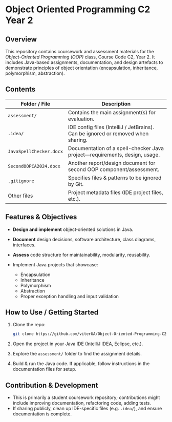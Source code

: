 # Object Oriented Programming C2 Year 2

## Overview

This repository contains coursework and assessment materials for the *Object-Oriented Programming (OOP)* class, Course Code C2, Year 2. It includes Java-based assignments, documentation, and design artefacts to demonstrate principles of object orientation (encapsulation, inheritance, polymorphism, abstraction).

## Contents

| Folder / File           | Description                                                                      |
| ----------------------- | -------------------------------------------------------------------------------- |
| `assessment/`           | Contains the main assignment(s) for evaluation.                                  |
| `.idea/`                | IDE config files (IntelliJ / JetBrains). Can be ignored or removed when sharing. |
| `JavaSpellChecker.docx` | Documentation of a spell-checker Java project—requirements, design, usage.       |
| `SecondOOPCA2024.docx`  | Another report/design document for second OOP component/assessment.              |
| `.gitignore`            | Specifies files & patterns to be ignored by Git.                                 |
| Other files             | Project metadata files (IDE project files, etc.).                                |

## Features & Objectives

* **Design and implement** object‐oriented solutions in Java.
* **Document** design decisions, software architecture, class diagrams, interfaces.
* **Assess** code structure for maintainability, modularity, reusability.
* Implement Java projects that showcase:

  * Encapsulation
  * Inheritance
  * Polymorphism
  * Abstraction
  * Proper exception handling and input validation

## How to Use / Getting Started

1. Clone the repo:

   ```bash
   git clone https://github.com/viterUA/Object-Oriented-Programming-C2-Y2.git
   ```

2. Open the project in your Java IDE (IntelliJ IDEA, Eclipse, etc.).

3. Explore the `assessment/` folder to find the assignment details.

4. Build & run the Java code. If applicable, follow instructions in the documentation files for setup.

## Contribution & Development

* This is primarily a student coursework repository; contributions might include improving documentation, refactoring code, adding tests.
* If sharing publicly, clean up IDE-specific files (e.g. `.idea/`), and ensure documentation is complete.
